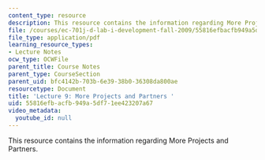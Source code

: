 ```yaml
---
content_type: resource
description: This resource contains the information regarding More Projects and Partners.
file: /courses/ec-701j-d-lab-i-development-fall-2009/55816efbacfb949a5df71ee423207a67_MITEC_701JF09_lec09_nb.pdf
file_type: application/pdf
learning_resource_types:
- Lecture Notes
ocw_type: OCWFile
parent_title: Course Notes
parent_type: CourseSection
parent_uid: bfc4142b-703b-6e39-38b0-36308da800ae
resourcetype: Document
title: 'Lecture 9: More Projects and Partners '
uid: 55816efb-acfb-949a-5df7-1ee423207a67
video_metadata:
  youtube_id: null
---
```

This resource contains the information regarding More Projects and Partners.